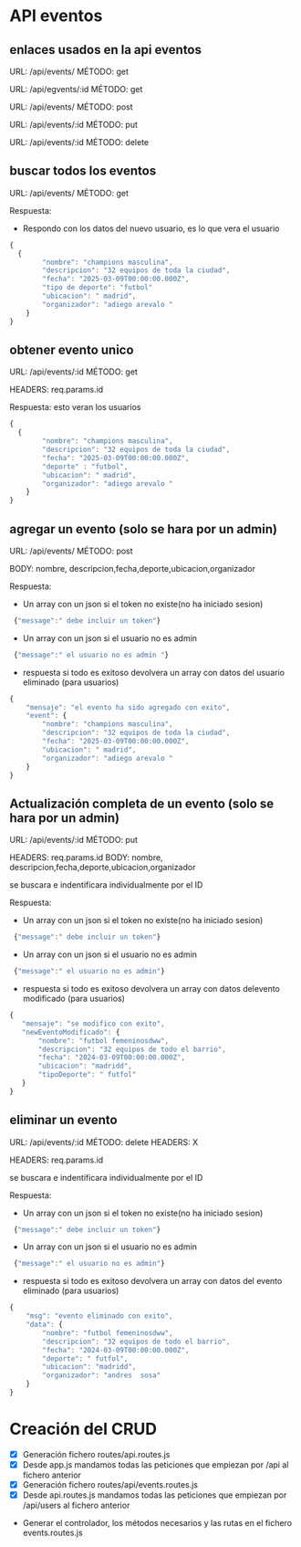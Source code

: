 # API eventos

## enlaces usados en la api eventos 

URL: /api/events/
MÉTODO: get

URL: /api/egvents/:id
MÉTODO: get

URL: /api/events/
MÉTODO: post

URL:  /api/events/:id
MÉTODO: put

URL:  /api/events/:id
MÉTODO: delete





## buscar todos los eventos 

URL: /api/events/
MÉTODO: get


Respuesta:

- Respondo con los datos del nuevo usuario, es lo que vera el usuario

```js
{
  {
        "nombre": "champions masculina",
        "descripcion": "32 equipos de toda la ciudad",
        "fecha": "2025-03-09T00:00:00.000Z",
        "tipo de deporte": "futbol"
        "ubicacion": " madrid",
        "organizador": "adiego arevalo "
    }
}

```



## obtener evento unico 

URL: /api/events/:id
MÉTODO: get

HEADERS: req.params.id


Respuesta: esto veran los usuarios 
```js
{
  {
        "nombre": "champions masculina",
        "descripcion": "32 equipos de toda la ciudad",
        "fecha": "2025-03-09T00:00:00.000Z",
        "deporte" : "futbol",
        "ubicacion": " madrid",
        "organizador": "adiego arevalo "
    }
}


```


## agregar un evento (solo se hara  por un admin)

URL: /api/events/
MÉTODO: post

BODY: nombre, descripcion,fecha,deporte,ubicacion,organizador

Respuesta:

- Un array con un json si el token no existe(no ha iniciado sesion)

```js
 {"message":" debe incluir un token"}

 ```
- Un array con un json si el usuario no es admin
```js
 {"message":" el usuario no es admin "}

 ```

 - respuesta si todo es exitoso devolvera un array con datos del usuario eliminado (para usuarios)
```js
{
    "mensaje": "el evento ha sido agregado con exito",
    "event": {
        "nombre": "champions masculina",
        "descripcion": "32 equipos de toda la ciudad",
        "fecha": "2025-03-09T00:00:00.000Z",
        "ubicacion": " madrid",
        "organizador": "adiego arevalo "
    }
}
```



## Actualización completa de un evento (solo se hara  por un admin)

URL:  /api/events/:id
MÉTODO: put

HEADERS: req.params.id
BODY: nombre, descripcion,fecha,deporte,ubicacion,organizador

se buscara e indentificara individualmente por el ID


Respuesta:


- Un array con un json si el token no existe(no ha iniciado sesion)

```js
 {"message":" debe incluir un token"}

 ```
- Un array con un json si el usuario no es admin
```js
 {"message":" el usuario no es admin"}

 ```

 - respuesta si todo es exitoso devolvera un array con datos delevento modificado (para usuarios)

 ```js
{
    "mensaje": "se modifico con exito",
    "newEventoModificado": {
        "nombre": "futbol femeninosdww",
        "descripcion": "32 equipos de todo el barrio",
        "fecha": "2024-03-09T00:00:00.000Z",
        "ubicacion": "madridd",
        "tipoDeporte": " futfol"
    }
}
 ```



## eliminar un evento 

URL: /api/events/:id
MÉTODO: delete
HEADERS: X

HEADERS: req.params.id

se buscara e indentificara individualmente por el ID

Respuesta:

- Un array con un json si el token no existe(no ha iniciado sesion)

```js
 {"message":" debe incluir un token"}

 ```

 - Un array con un json si el usuario no es admin
```js
 {"message":" el usuario no es admin"}

 ```

- respuesta si todo es exitoso devolvera un array con datos del evento eliminado (para usuarios)

```js
{
    "msg": "evento eliminado con exito",
    "data": {
        "nombre": "futbol femeninosdww",
        "descripcion": "32 equipos de todo el barrio",
        "fecha": "2024-03-09T00:00:00.000Z",
        "deporte": " futfol",
        "ubicacion": "madridd",
        "organizador": "andres  sosa"
    }
}
 ```

 
# Creación del CRUD

- [x] Generación fichero routes/api.routes.js
- [x] Desde app.js mandamos todas las peticiones que empiezan por /api al fichero anterior
- [x] Generación fichero routes/api/events.routes.js
- [x] Desde api.routes.js mandamos todas las peticiones que empiezan por /api/users al fichero anterior
- Generar el controlador, los métodos necesarios y las rutas en el fichero events.routes.js

